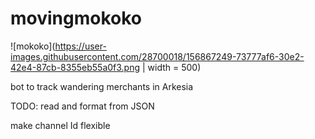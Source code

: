 # movingmokoko

![mokoko](https://user-images.githubusercontent.com/28700018/156867249-73777af6-30e2-42e4-87cb-8355eb55a0f3.png | width = 500)


bot to track wandering merchants in Arkesia

TODO: read and format from JSON

make channel Id flexible
